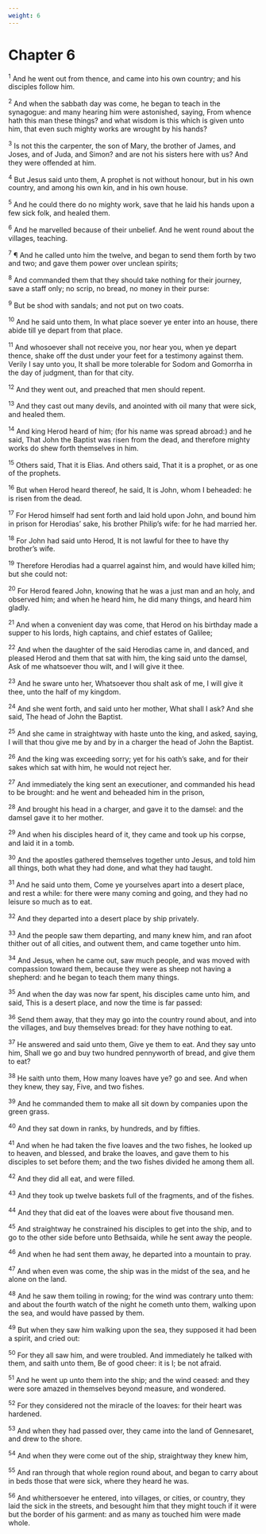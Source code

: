 ```yaml
---
weight: 6
---
```


# Chapter 6

<sup>1</sup> And he went out from thence, and came into his own country; and his disciples follow him. 

<sup>2</sup> And when the sabbath day was come, he began to teach in the synagogue: and many hearing him were astonished, saying, From whence hath this man these things? and what wisdom is this which is given unto him, that even such mighty works are wrought by his hands? 

<sup>3</sup> Is not this the carpenter, the son of Mary, the brother of James, and Joses, and of Juda, and Simon? and are not his sisters here with us? And they were offended at him. 

<sup>4</sup> But Jesus said unto them, A prophet is not without honour, but in his own country, and among his own kin, and in his own house. 

<sup>5</sup> And he could there do no mighty work, save that he laid his hands upon a few sick folk, and healed them. 

<sup>6</sup> And he marvelled because of their unbelief. And he went round about the villages, teaching. 

<sup>7</sup> ¶ And he called unto him the twelve, and began to send them forth by two and two; and gave them power over unclean spirits; 

<sup>8</sup> And commanded them that they should take nothing for their journey, save a staff only; no scrip, no bread, no money in their purse: 

<sup>9</sup> But be shod with sandals; and not put on two coats. 

<sup>10</sup> And he said unto them, In what place soever ye enter into an house, there abide till ye depart from that place. 

<sup>11</sup> And whosoever shall not receive you, nor hear you, when ye depart thence, shake off the dust under your feet for a testimony against them. Verily I say unto you, It shall be more tolerable for Sodom and Gomorrha in the day of judgment, than for that city. 

<sup>12</sup> And they went out, and preached that men should repent. 

<sup>13</sup> And they cast out many devils, and anointed with oil many that were sick, and healed them. 

<sup>14</sup> And king Herod heard of him; (for his name was spread abroad:) and he said, That John the Baptist was risen from the dead, and therefore mighty works do shew forth themselves in him. 

<sup>15</sup> Others said, That it is Elias. And others said, That it is a prophet, or as one of the prophets. 

<sup>16</sup> But when Herod heard thereof, he said, It is John, whom I beheaded: he is risen from the dead. 

<sup>17</sup> For Herod himself had sent forth and laid hold upon John, and bound him in prison for Herodias’ sake, his brother Philip’s wife: for he had married her. 

<sup>18</sup> For John had said unto Herod, It is not lawful for thee to have thy brother’s wife. 

<sup>19</sup> Therefore Herodias had a quarrel against him, and would have killed him; but she could not: 

<sup>20</sup> For Herod feared John, knowing that he was a just man and an holy, and observed him; and when he heard him, he did many things, and heard him gladly. 

<sup>21</sup> And when a convenient day was come, that Herod on his birthday made a supper to his lords, high captains, and chief estates of Galilee; 

<sup>22</sup> And when the daughter of the said Herodias came in, and danced, and pleased Herod and them that sat with him, the king said unto the damsel, Ask of me whatsoever thou wilt, and I will give it thee. 

<sup>23</sup> And he sware unto her, Whatsoever thou shalt ask of me, I will give it thee, unto the half of my kingdom. 

<sup>24</sup> And she went forth, and said unto her mother, What shall I ask? And she said, The head of John the Baptist. 

<sup>25</sup> And she came in straightway with haste unto the king, and asked, saying, I will that thou give me by and by in a charger the head of John the Baptist. 

<sup>26</sup> And the king was exceeding sorry; yet for his oath’s sake, and for their sakes which sat with him, he would not reject her. 

<sup>27</sup> And immediately the king sent an executioner, and commanded his head to be brought: and he went and beheaded him in the prison, 

<sup>28</sup> And brought his head in a charger, and gave it to the damsel: and the damsel gave it to her mother. 

<sup>29</sup> And when his disciples heard of it, they came and took up his corpse, and laid it in a tomb. 

<sup>30</sup> And the apostles gathered themselves together unto Jesus, and told him all things, both what they had done, and what they had taught. 

<sup>31</sup> And he said unto them, Come ye yourselves apart into a desert place, and rest a while: for there were many coming and going, and they had no leisure so much as to eat. 

<sup>32</sup> And they departed into a desert place by ship privately. 

<sup>33</sup> And the people saw them departing, and many knew him, and ran afoot thither out of all cities, and outwent them, and came together unto him. 

<sup>34</sup> And Jesus, when he came out, saw much people, and was moved with compassion toward them, because they were as sheep not having a shepherd: and he began to teach them many things. 

<sup>35</sup> And when the day was now far spent, his disciples came unto him, and said, This is a desert place, and now the time is far passed: 

<sup>36</sup> Send them away, that they may go into the country round about, and into the villages, and buy themselves bread: for they have nothing to eat. 

<sup>37</sup> He answered and said unto them, Give ye them to eat. And they say unto him, Shall we go and buy two hundred pennyworth of bread, and give them to eat? 

<sup>38</sup> He saith unto them, How many loaves have ye? go and see. And when they knew, they say, Five, and two fishes. 

<sup>39</sup> And he commanded them to make all sit down by companies upon the green grass. 

<sup>40</sup> And they sat down in ranks, by hundreds, and by fifties. 

<sup>41</sup> And when he had taken the five loaves and the two fishes, he looked up to heaven, and blessed, and brake the loaves, and gave them to his disciples to set before them; and the two fishes divided he among them all. 

<sup>42</sup> And they did all eat, and were filled. 

<sup>43</sup> And they took up twelve baskets full of the fragments, and of the fishes. 

<sup>44</sup> And they that did eat of the loaves were about five thousand men. 

<sup>45</sup> And straightway he constrained his disciples to get into the ship, and to go to the other side before unto Bethsaida, while he sent away the people. 

<sup>46</sup> And when he had sent them away, he departed into a mountain to pray. 

<sup>47</sup> And when even was come, the ship was in the midst of the sea, and he alone on the land. 

<sup>48</sup> And he saw them toiling in rowing; for the wind was contrary unto them: and about the fourth watch of the night he cometh unto them, walking upon the sea, and would have passed by them. 

<sup>49</sup> But when they saw him walking upon the sea, they supposed it had been a spirit, and cried out: 

<sup>50</sup> For they all saw him, and were troubled. And immediately he talked with them, and saith unto them, Be of good cheer: it is I; be not afraid. 

<sup>51</sup> And he went up unto them into the ship; and the wind ceased: and they were sore amazed in themselves beyond measure, and wondered. 

<sup>52</sup> For they considered not the miracle of the loaves: for their heart was hardened. 

<sup>53</sup> And when they had passed over, they came into the land of Gennesaret, and drew to the shore. 

<sup>54</sup> And when they were come out of the ship, straightway they knew him, 

<sup>55</sup> And ran through that whole region round about, and began to carry about in beds those that were sick, where they heard he was. 

<sup>56</sup> And whithersoever he entered, into villages, or cities, or country, they laid the sick in the streets, and besought him that they might touch if it were but the border of his garment: and as many as touched him were made whole. 


